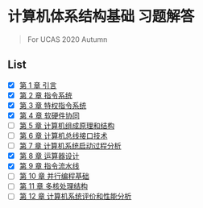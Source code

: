 # 计算机体系结构基础 习题解答

> For UCAS 2020 Autumn

## List
- [x] [第 1 章 引言](assignment_ch1/main.md)
- [x] [第 2 章 指令系统](assignment_ch2/main.md)
- [x] [第 3 章 特权指令系统](assignment_ch3/main.md)
- [x] [第 4 章 软硬件协同](assignment_ch4/main.md)
- [ ] [第 5 章 计算机组成原理和结构](assignment_ch5/main.md)
- [ ] [第 6 章 计算机总线接口技术]()
- [ ] [第 7 章 计算机系统启动过程分析]()
- [x] [第 8 章 运算器设计](assignment_ch8/main.md)
- [x] [第 9 章 指令流水线](assignment_ch9/main.md)
- [ ] [第 10 章 并行编程基础]()
- [ ] [第 11 章 多核处理结构]()
- [ ] [第 12 章 计算机系统评价和性能分析]()